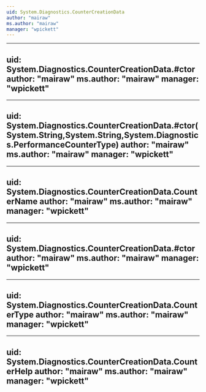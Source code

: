 ```yaml
---
uid: System.Diagnostics.CounterCreationData
author: "mairaw"
ms.author: "mairaw"
manager: "wpickett"
---
```


---
uid: System.Diagnostics.CounterCreationData.#ctor
author: "mairaw"
ms.author: "mairaw"
manager: "wpickett"
---

---
uid: System.Diagnostics.CounterCreationData.#ctor(System.String,System.String,System.Diagnostics.PerformanceCounterType)
author: "mairaw"
ms.author: "mairaw"
manager: "wpickett"
---

---
uid: System.Diagnostics.CounterCreationData.CounterName
author: "mairaw"
ms.author: "mairaw"
manager: "wpickett"
---

---
uid: System.Diagnostics.CounterCreationData.#ctor
author: "mairaw"
ms.author: "mairaw"
manager: "wpickett"
---

---
uid: System.Diagnostics.CounterCreationData.CounterType
author: "mairaw"
ms.author: "mairaw"
manager: "wpickett"
---

---
uid: System.Diagnostics.CounterCreationData.CounterHelp
author: "mairaw"
ms.author: "mairaw"
manager: "wpickett"
---
